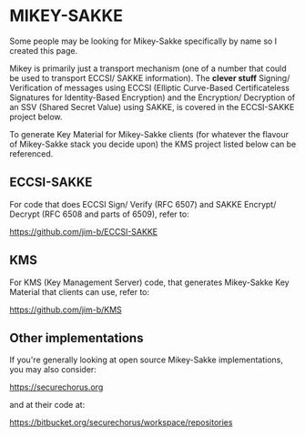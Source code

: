 # MIKEY-SAKKE
Some people may be looking for Mikey-Sakke specifically by name so I created this page.

Mikey is primarily just a transport mechanism (one of a number that could be used to transport ECCSI/ SAKKE information). The __clever stuff__ Signing/ Verification of messages using ECCSI (Elliptic Curve-Based Certificateless Signatures for Identity-Based Encryption) and the Encryption/ Decryption of an SSV (Shared Secret Value) using SAKKE, is covered in the ECCSI-SAKKE project below. 

To generate Key Material for Mikey-Sakke clients (for whatever the flavour of Mikey-Sakke stack you decide upon) the KMS project listed below can be referenced.

ECCSI-SAKKE
-----------
For code that does ECCSI Sign/ Verify (RFC 6507) and SAKKE Encrypt/ Decrypt (RFC 6508 and parts of 6509), refer to:

  https://github.com/jim-b/ECCSI-SAKKE

KMS
---
For KMS (Key Management Server) code, that generates Mikey-Sakke Key Material that clients can use, refer to:

  https://github.com/jim-b/KMS
  
Other implementations
---------------------
If you're generally looking at open source Mikey-Sakke implementations, you may also consider:

  https://securechorus.org

and at their code at:

  https://bitbucket.org/securechorus/workspace/repositories
